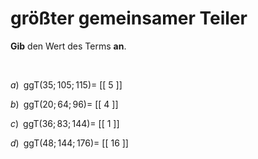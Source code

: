 <!--
version:  0.0.1

language: de

@style
main > *:not(:last-child) {
  margin-bottom: 3rem;
}

input {
    text-align: center;
}

.flex-container {
    display: flex;
    flex-wrap: wrap;
    align-items: stretch;
    gap: 20px;
}

.flex-child {
    flex: 1;
    min-width: 350px;
    margin-right: 20px;
}

@media (max-width: 400px) {
    .flex-child {
        flex: 100%;
        margin-right: 0;
    }
}
@end

formula: \carry   \textcolor{red}{\scriptsize #1}
formula: \digit   \rlap{\carry{#1}}\phantom{#2}#2
formula: \permil  \text{‰}

import: https://raw.githubusercontent.com/LiaTemplates/Tikz-Jax/main/README.md

script: https://cdn.jsdelivr.net/gh/LiaTemplates/Tikz-Jax@main/dist/index.js

@round
<script>
  let value = `@input`;
  if (value.startsWith("@")) {
    ""
  } else {
    value = JSON.parse(value);
    value = value[0]
    value = value.replace(/,/g, ".");
    value = parseFloat(value);
    value = Math.round(value * Math.pow(10,@1)) / Math.pow(10,@1);
    value == @0
  }
</script>
@end

tags: ggT, mittel, sehr niedrig, Angeben

comment: Gib den größten gemeinsamen Teiler an.

author: Martin Lommatzsch

-->




# größter gemeinsamer Teiler


**Gib** den Wert des Terms **an**.

<br>


<section class="flex-container">

<div class="flex-child">

$a)\;\; \text{ggT}(35;105;115) =$ [[  5  ]]

</div>

<div class="flex-child">

$b)\;\; \text{ggT}(20;64;96) =$ [[  4  ]]

</div>

<div class="flex-child">

$c)\;\; \text{ggT}(36;83;144) =$ [[  1  ]]

</div>

<div class="flex-child">

$d)\;\; \text{ggT}(48;144;176) =$ [[  16 ]]

</div> 

</section>